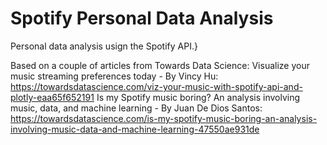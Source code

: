 # Spotify Personal Data Analysis
Personal data analysis usign the Spotify API.}

Based on a couple of articles from Towards Data Science:
  Visualize your music streaming preferences today - By Vincy Hu: https://towardsdatascience.com/viz-your-music-with-spotify-api-and-plotly-eaa65f652191
  Is my Spotify music boring? An analysis involving music, data, and machine learning -  By Juan De Dios Santos: https://towardsdatascience.com/is-my-spotify-music-boring-an-analysis-involving-music-data-and-machine-learning-47550ae931de
